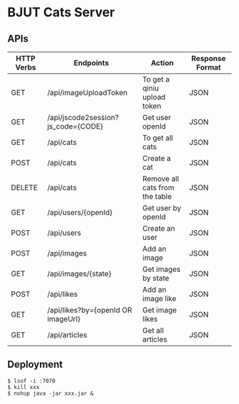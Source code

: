 # BJUT Cats Server

## APIs

| HTTP Verbs | Endpoints                          | Action                         | Response Format |
| ---------- | ---------------------------------- | ------------------------------ | --------------- |
| GET        | /api/imageUploadToken              | To get a qiniu upload token    | JSON            |
| GET        | /api/jscode2session?js_code={CODE} | Get user openId                | JSON            |
| GET        | /api/cats                          | To get all cats                | JSON            |
| POST       | /api/cats                          | Create a cat                   | JSON            |
| DELETE     | /api/cats                          | Remove all cats from the table | JSON            |
| GET        | /api/users/{openId}                | Get user by openId             | JSON            |
| POST       | /api/users                         | Create an user                 | JSON            |
| POST       | /api/images                        | Add an image                   | JSON            |
| GET        | /api/images/{state}                | Get images by state            | JSON            |
| POST       | /api/likes                         | Add an image like              | JSON            |
| GET        | /api/likes?by={openId OR imageUrl} | Get image likes                | JSON            |
| GET        | /api/articles                      | Get all articles               | JSON            |

## Deployment

```shell
$ lsof -i :7070
$ kill xxx
$ nohup java -jar xxx.jar &
```

